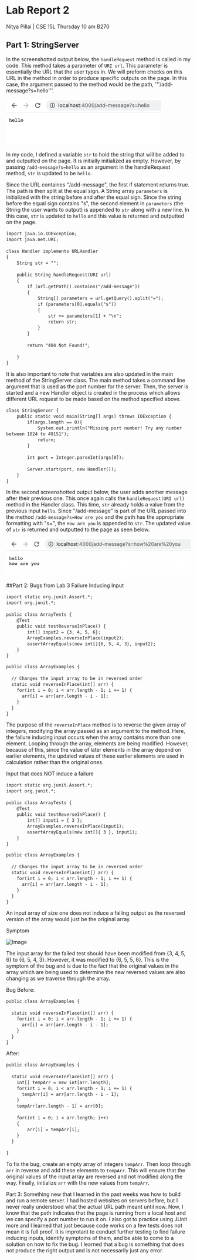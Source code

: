 # Lab Report 2
Nitya Pillai | CSE 15L Thursday 10 am B270
## Part 1: StringServer
In the screenshotted output below, the ```handleRequest``` method is called in my code. This method takes a parameter of ```URI url```. This parameter is essentially the URL that the user types in. We will preform checks on this URL in the method in order to produce specific outputs on the page. In this case, the argument passed to the method would be the path, '''/add-message?s=hello'''.

![Image](./images/lab2ss2.png)

In my code, I defined a variable ```str``` to hold the string that will be added to and outputted on the page. It is initially initialized as empty. However, by passing ```/add-message?s=hello``` as an argument in the handleRequest method, ```str``` is updated to be ```hello```.

Since the URL containes "/add-message", the first if statement returns true. The path is then split at the equal sign. A String array ```parameters``` is initialized with the string before and after the equal sign. Since the string before the equal sign contains "s", the second element in ```parameters``` (the String the user wants to output) is appended to ```str``` along with a new line. In this case, ```str``` is updated to ```hello``` and this value is returned and outputted on the page.

```
import java.io.IOException;
import java.net.URI;

class Handler implements URLHandler 
{
    String str = "";

    public String handleRequest(URI url) 
    {
        if (url.getPath().contains("/add-message")) 
        {
            String[] parameters = url.getQuery().split("=");
            if (parameters[0].equals("s")) 
            {
                str += parameters[1] + "\n";
                return str;
            } 
        }
        
        return "404 Not Found!";
        
    }    
}
```

It is also important to note that variables are also updated in the main method of the StringServer class. The main method takes a command line argument that is used as the port number for the server. Then, the server is started and a new Handler object is created in the process which allows different URL request to be made based on the method specified above.

```
class StringServer {
    public static void main(String[] args) throws IOException {
        if(args.length == 0){
            System.out.println("Missing port number! Try any number between 1024 to 49151");
            return;
        }

        int port = Integer.parseInt(args[0]);

        Server.start(port, new Handler());
    }
}
```

In the second screenshotted output below, the user adds another message after their previous one. This once again calls the ```handleRequest(URI url)``` method in the Handler class. This time, ```str``` already holds a value from the previous input ```hello```. Since "/add-message" is part of the URL passed into the method ```/add-message?s=How are you``` and the path has the appropriate formatting with "s=", the ```How are you``` is appended to ```str```. The updated value of ```str``` is returned and outputted to the page as seen below.

![Image](./images/lab2ss1.png)

##Part 2: Bugs from Lab 3
Failure Inducing Input
```
import static org.junit.Assert.*;
import org.junit.*;

public class ArrayTests {
	@Test 
	public void testReverseInPlace() {
        int[] input2 = {3, 4, 5, 6};
        ArrayExamples.reverseInPlace(input2);
        assertArrayEquals(new int[]{6, 5, 4, 3}, input2);
	}
}
```
```
public class ArrayExamples {

  // Changes the input array to be in reversed order
  static void reverseInPlace(int[] arr) {
    for(int i = 0; i < arr.length - 1; i += 1) {
      arr[i] = arr[arr.length - i - 1];
    }
  }
}
```
The purpose of the ```reverseInPlace``` method is to reverse the given array of integers, modifying the array passed as an argument to the method. Here, the failure inducing input occurs when the array contains more than one element. Looping through the array, elements are being modified. However, because of this, since the value of later elements in the array depend on earlier elements, the updated values of these earlier elements are used in calculation rather than the original ones. 

Input that does NOT induce a failure
```
import static org.junit.Assert.*;
import org.junit.*;

public class ArrayTests {
	@Test 
	public void testReverseInPlace() {
        int[] input1 = { 3 };
        ArrayExamples.reverseInPlace(input1);
        assertArrayEquals(new int[]{ 3 }, input1);
    }
}
```
```
public class ArrayExamples {

  // Changes the input array to be in reversed order
  static void reverseInPlace(int[] arr) {
    for(int i = 0; i < arr.length - 1; i += 1) {
      arr[i] = arr[arr.length - i - 1];
    }
  }
}
```
An input array of size one does not induce a failing output as the reversed version of the array would just be the original array.

Symptom

![Image](./images/)

The input array for the failed test should have been modified from {3, 4, 5, 6} to {6, 5, 4, 3}. However, it was modified to {6, 5, 5, 6}. This is the symptom of the bug and is due to the fact that the original values in the array which are being used to determine the new reversed values are also changing as we traverse through the array. 

Bug
Before:
```
public class ArrayExamples {

  static void reverseInPlace(int[] arr) {
    for(int i = 0; i < arr.length - 1; i += 1) {
      arr[i] = arr[arr.length - i - 1];
    }
  }
}
```
After:
```
public class ArrayExamples {

  static void reverseInPlace(int[] arr) {
    int[] tempArr = new int[arr.length];
    for(int i = 0; i < arr.length - 1; i += 1) {
      tempArr[i] = arr[arr.length - i - 1];
    }
    tempArr[arr.length - 1] = arr[0];
    
    for(int i = 0; i < arr.length; i++)
    {
        arr[i] = tempArr[i];
    }
  }
  
}
```
To fix the bug, create an empty array of integers ```tempArr```. Then loop through ```arr``` in reverse and add these elements to ```tempArr```. This will ensure that the original values of the input array are reversed and not modified along the way. Finally, initialize ```arr``` with the new values from ```tempArr```.

Part 3:
Something new that I learned in the past weeks was how to build and run a remote server. I had hosted websites on servers before, but I never really understood what the actual URL path meant until now. Now, I know that the path indicates that the page is running from a local host and we can specify a port number to run it on. I also got to practice using JUnit more and I learned that just because code works on a few tests does not mean it is full proof. It is improtant to conduct further testing to find failure inducing inputs, identify symptoms of them, and be able to come to a solution on how to fix the bug. I learned that a bug is something that does not produce the right output and is not necessarily just any error. 
